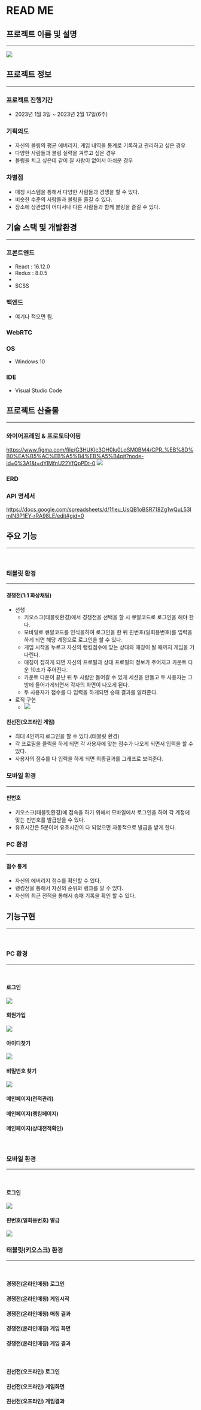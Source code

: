 # READ ME

## 프로젝트 이름 및 설명

<hr/>
<img src="./DGRR-App/img/DGRR.png">

## 프로젝트 정보

<hr/>

### 프로젝트 진행기간

- 2023년 1월 3일 ~ 2023년 2월 17일(6주)

### 기획의도

- 자신의 볼링의 평균 에버리지, 게임 내역을 통계로 기록하고 관리하고 싶은 경우
- 다양한 사람들과 볼링 실력을 겨루고 싶은 경우
- 볼링을 치고 싶은데 같이 칠 사람이 없어서 아쉬운 경우

### 차별점

- 매칭 시스템을 통해서 다양한 사람들과 경쟁을 할 수 있다.
- 비슷한 수준의 사람들과 볼링을 즐길 수 있다.
- 장소에 상관없이 어디서나 다른 사람들과 함께 볼링을 즐길 수 있다.

## 기술 스택 및 개발환경

<hr/>

### 프론트엔드

- React : 16.12.0
- Redux : 8.0.5
-
- SCSS

### 백엔드

- 여기다 적으면 됨.

### WebRTC

### OS

- Windows 10

### IDE

- Visual Studio Code

## 프로젝트 산출물

<hr/>

### 와이어프레임 & 프로토타이핑

https://www.figma.com/file/G3HUKIc3OH0Iu0LoSM0BM4/CPR_%EB%8D%B0%EA%B5%AC%EB%A5%B4%EB%A5%B4pjt?node-id=0%3A1&t=dYIMfnU22YfQpPDt-0
<img src="./DGRR-App/img/WireFrame.png">

### ERD

### API 명세서

https://docs.google.com/spreadsheets/d/1fleu_UsQB1oBSR718Zg1wQuL53ImlN3P1EY-rRA98LE/edit#gid=0
<br/>

## 주요 기능

<hr/>
<br/>

### 태블릿 환경

<hr/>

#### 경쟁전(1:1 화상채팅)

- 선행
  - 키오스크(태블릿환경)에서 경쟁전을 선택을 할 시 큐알코드로 로그인을 해야 한다.
  - 모바일로 큐알코드를 인식을하여 로그인을 한 뒤 핀번호(일회용번호)를 입력을 하게 되면 해당 계정으로 로그인을 할 수 있다.
  - 게임 시작을 누르고 자신의 랭킹점수에 맞는 상대와 매칭이 될 때까지 게임을 기다린다.
  - 매칭이 잡히게 되면 자신의 프로필과 상대 프로필의 정보가 주어지고 카운트 다운 10초가 주어진다.
  - 카운트 다운이 끝난 뒤 두 사람만 들어갈 수 있게 세션을 만들고 두 사용자는 그 방에 들어가게되면서 각자의 화면이 나오게 된다.
  - 두 사용자가 점수를 다 입력을 하게되면 승패 결과를 알려준다.
- 로직 구현
  - <img src="./DGRR-App/img/MatchingLogic.jpg">

#### 친선전(오프라인 게임)

- 최대 4인까지 로그인을 할 수 있다.(태블릿 환경)
- 각 프로필을 클릭을 하게 되면 각 사용자에 맞는 점수가 나오게 되면서 입력을 할 수 있다.
- 사용자의 점수를 다 입력을 하게 되면 최종결과를 그래프로 보여준다.

### 모바일 환경

<hr/>

#### 핀번호

- 키오스크(태블릿환경)에 접속을 하기 위해서 모바일에서 로그인을 하여 각 계정에 맞는 핀번호를 발급받을 수 있다.
- 유효시간은 5분이며 유효시간이 다 되었으면 자동적으로 발급을 받게 한다.

### PC 환경

<hr/>

#### 점수 통계

- 자신의 에버리지 점수를 확인할 수 있다.
- 랭킹전을 통해서 자신의 순위와 랭크를 알 수 있다.
- 자신의 최근 전적을 통해서 승패 기록을 확인 할 수 있다.

## 기능구현

<hr/>
<br/>

### PC 환경

<hr/>
<br/>

#### 로그인

<img src="./DGRR-App/img/Login.gif">

#### 회원가입

<img src="./DGRR-App/img/Register.gif">

#### 아이디찾기

<img src="./DGRR-App/img/findId.gif">

#### 비밀번호 찾기

<img src="./DGRR-App/img/findPw.gif">

#### 메인페이지(전적관리)

#### 메인페이지(랭킹페이지)

#### 메인페이지(상대전적확인)

<br/>

### 모바일 환경

<hr/>
<br/>

#### 로그인

<img src="./DGRR-App/img/MobileLogin.gif">

#### 핀번호(일회용번호) 발급

<img src="./DGRR-App/img/MobilePin.gif">

<br/>

### 태블릿(키오스크) 환경

<hr/>
<br/>

#### 경쟁전(온라인매칭) 로그인

#### 경쟁전(온라인매칭) 게임시작

#### 경쟁전(온라인매칭) 매칭 결과

#### 경쟁전(온라인매칭) 게임 화면

#### 경쟁전(온라인매칭) 게임 결과

<br/>

#### 친선전(오프라인) 로그인

#### 친선전(오프라인) 게임화면

#### 친선전(오프라인) 게임결과
